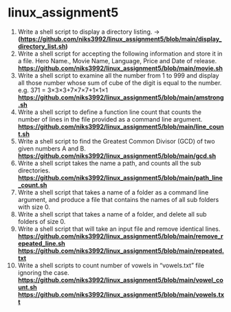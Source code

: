 # linux_assignment5
1. Write a shell script to display a directory listing. -> **(https://github.com/niks3992/linux_assignment5/blob/main/display_directory_list.sh)**
2. Write a shell script for accepting the following information and store it in a file. Hero Name., Movie Name, Language, Price and Date of release. **https://github.com/niks3992/linux_assignment5/blob/main/movie.sh**
3. Write a shell script to examine all the number from 1 to 999 and display all those number whose sum of cube of the digit is equal to the number. e.g. 371 = 3×3×3+7×7×7+1×1×1
   **https://github.com/niks3992/linux_assignment5/blob/main/amstrong.sh**
4. Write a shell script to define a function line count that counts the number of lines in the file provided as a command line argument.
   **https://github.com/niks3992/linux_assignment5/blob/main/line_count.sh**
5. Write a shell script to find the Greatest Common Divisor (GCD) of two given numbers A and B.
   **https://github.com/niks3992/linux_assignment5/blob/main/gcd.sh**
6. Write a shell script takes the name a path, and counts all the sub directories.
   **https://github.com/niks3992/linux_assignment5/blob/main/path_line_count.sh**
7. Write a shell script that takes a name of a folder as a command line argument, and produce a file that contains the names of all sub folders with size 0.
8. Write a shell script that takes a name of a folder, and delete all sub folders of size 0.
9. Write a shell script that will take an input file and remove identical lines.
    **https://github.com/niks3992/linux_assignment5/blob/main/remove_repeated_line.sh   https://github.com/niks3992/linux_assignment5/blob/main/repeated.txt**
11. Write a shell scripts to count number of vowels in “vowels.txt” file ignoring the case.
    **https://github.com/niks3992/linux_assignment5/blob/main/vowel_count.sh     https://github.com/niks3992/linux_assignment5/blob/main/vowels.txt**
